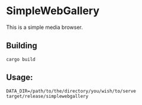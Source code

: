 # SimpleWebGallery
This is a simple media browser.

## Building
`cargo build`

## Usage:
`DATA_DIR=/path/to/the/directory/you/wish/to/serve target/release/simplewebgallery`
